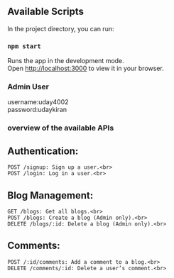 ## Available Scripts

In the project directory, you can run:

### `npm start`

Runs the app in the development mode.\
Open [http://localhost:3000](http://localhost:3000) to view it in your browser.

### Admin User
username:uday4002<br>
password:udaykiran

### overview of the available APIs
## Authentication:<br>
    POST /signup: Sign up a user.<br>
    POST /login: Log in a user.<br>
## Blog Management:<br>
    GET /blogs: Get all blogs.<br>
    POST /blogs: Create a blog (Admin only).<br>
    DELETE /blogs/:id: Delete a blog (Admin only).<br>
## Comments:
    POST /:id/comments: Add a comment to a blog.<br>
    DELETE /comments/:id: Delete a user’s comment.<br>
